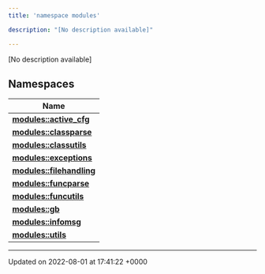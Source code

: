 ```yaml
---
title: 'namespace modules'

description: "[No description available]"

---
```







[No description available]

## Namespaces

| Name           |
| -------------- |
| **[modules::active_cfg](/documentation/code/darkbit_development/namespaces/namespacemodules_1_1active__cfg/)**  |
| **[modules::classparse](/documentation/code/darkbit_development/namespaces/namespacemodules_1_1classparse/)**  |
| **[modules::classutils](/documentation/code/darkbit_development/namespaces/namespacemodules_1_1classutils/)**  |
| **[modules::exceptions](/documentation/code/darkbit_development/namespaces/namespacemodules_1_1exceptions/)**  |
| **[modules::filehandling](/documentation/code/darkbit_development/namespaces/namespacemodules_1_1filehandling/)**  |
| **[modules::funcparse](/documentation/code/darkbit_development/namespaces/namespacemodules_1_1funcparse/)**  |
| **[modules::funcutils](/documentation/code/darkbit_development/namespaces/namespacemodules_1_1funcutils/)**  |
| **[modules::gb](/documentation/code/darkbit_development/namespaces/namespacemodules_1_1gb/)**  |
| **[modules::infomsg](/documentation/code/darkbit_development/namespaces/namespacemodules_1_1infomsg/)**  |
| **[modules::utils](/documentation/code/darkbit_development/namespaces/namespacemodules_1_1utils/)**  |






-------------------------------

Updated on 2022-08-01 at 17:41:22 +0000